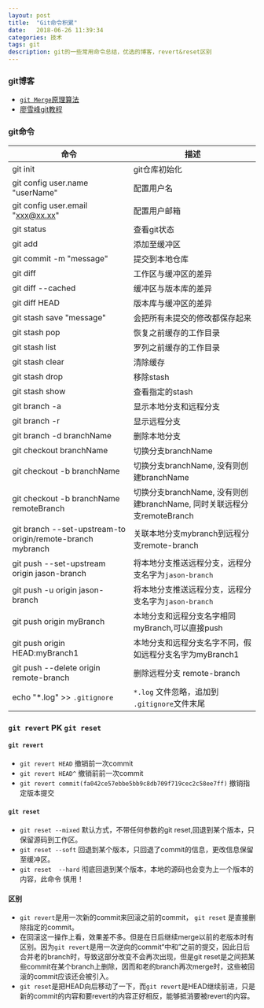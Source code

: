 ```yaml
---
layout: post
title:  "Git命令积累"
date:   2018-06-26 11:39:34
categories: 技术
tags: git
description: git的一些常用命令总结，优选的博客，revert&reset区别
---
```


### git博客

*  [`git Merge`原理算法](https://www.atatech.org/articles/85517/?flag_data_from=mail_daily_recommend&uid=154586)
*  [廖雪峰git教程](https://www.liaoxuefeng.com/wiki/0013739516305929606dd18361248578c67b8067c8c017b000)

### git命令

|命令|描述|
|---|---|
|git init| git仓库初始化|
|git config user.name "userName"|配置用户名|
|git config user.email "xxx@xx.xx"| 配置用户邮箱|
|git status|查看git状态|
|git add|添加至缓冲区|
|git commit -m "message"|提交到本地仓库|
|git diff|工作区与缓冲区的差异|
|git diff --cached|缓冲区与版本库的差异|
|git diff HEAD|版本库与缓冲区的差异|
|git stash save "message"|会把所有未提交的修改都保存起来|
|git stash pop|恢复之前缓存的工作目录|
|git stash list|罗列之前缓存的工作目录|
|git stash clear|清除缓存|
|git stash drop|移除stash|
|git stash show|查看指定的stash|
|git branch -a| 显示本地分支和远程分支|
|git branch -r| 显示远程分支|
|git branch -d branchName| 删除本地分支|
|git checkout branchName| 切换分支branchName|
|git checkout -b branchName| 切换分支branchName, 没有则创建branchName|
|git checkout -b branchName remoteBranch| 切换分支branchName, 没有则创建branchName, 同时关联远程分支remoteBranch|
|git branch --set-upstream-to origin/remote-branch mybranch| 关联本地分支mybranch到远程分支remote-branch |
|git push --set-upstream origin jason-branch | 将本地分支推送远程分支，远程分支名字为`jason-branch`|
|git push -u origin jason-branch | 将本地分支推送远程分支，远程分支名字为`jason-branch`|
|git push origin myBranch|本地分支和远程分支名字相同myBranch,可以直接push|
|git push origin HEAD:myBranch1|本地分支和远程分支名字不同，假如远程分支名字为myBranch1|
|git push --delete origin remote-branch|删除远程分支 remote-branch|
|echo "*.log" >> `.gitignore` | `*.log` 文件忽略，追加到 `.gitignore`文件末尾|


### **`git revert` PK `git reset`**
#### `git revert`
* `git revert HEAD` 撤销前一次commit
* `git revert HEAD^` 撤销前前一次commit
* `git revert commit(fa042ce57ebbe5bb9c8db709f719cec2c58ee7ff)` 撤销指定版本提交
#### `git reset` 
* `git reset --mixed` 默认方式，不带任何参数的git reset,回退到某个版本，只保留源码到工作区。
* `git reset --soft` 回退到某个版本，只回退了commit的信息，更改信息保留至缓冲区。
* `git reset  --hard` 彻底回退到某个版本，本地的源码也会变为上一个版本的内容，此命令 慎用！

#### 区别
* `git revert`是用一次新的commit来回滚之前的commit，	`git reset`	是直接删除指定的commit。
* 在回滚这一操作上看，效果差不多。但是在日后继续merge以前的老版本时有区别。因为`git revert`是用一次逆向的commit“中和”之前的提交，因此日后合并老的branch时，导致这部分改变不会再次出现，但是git reset是之间把某些commit在某个branch上删除，因而和老的branch再次merge时，这些被回滚的commit应该还会被引入。
* `git reset`是把HEAD向后移动了一下，而`git revert`是HEAD继续前进，只是新的commit的内容和要revert的内容正好相反，能够抵消要被revert的内容。



